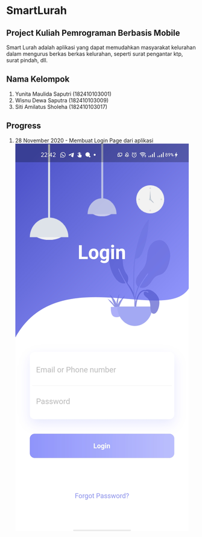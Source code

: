 # SmartLurah

## Project Kuliah Pemrograman Berbasis Mobile

Smart Lurah adalah aplikasi yang dapat memudahkan masyarakat kelurahan dalam mengurus berkas berkas kelurahan, seperti surat pengantar ktp, surat pindah, dll. 

## Nama Kelompok
1. Yunita Maulida Saputri (182410103001)
2. Wisnu Dewa Saputra (182410103009)
3. Siti Amilatus Sholeha (182410103017)

## Progress
1. 28 November 2020 - Membuat Login Page dari aplikasi
![Screenshoot Login](assets/screenshoot/ss_login.jpg)
